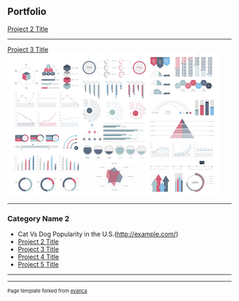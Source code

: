 ## Portfolio


[Project 2 Title](/pdf/sample_presentation.pdf)
<xlsx src="PetPopularityBState.xlsx"/>

---
[Project 3 Title](http://example.com/)
<img src="images/dummy_thumbnail.jpg?raw=true"/>

---

### Category Name 2

- Cat Vs Dog Popularity in the U.S.(http://example.com/)
- [Project 2 Title](http://example.com/)
- [Project 3 Title](http://example.com/)
- [Project 4 Title](http://example.com/)
- [Project 5 Title](http://example.com/)

---




---
<p style="font-size:11px">Page template forked from <a href="https://github.com/evanca/quick-portfolio">evanca</a></p>
<!-- Remove above link if you don't want to attibute -->
